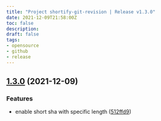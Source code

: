 ```yaml
---
title: "Project shortify-git-revision | Release v1.3.0"
date: 2021-12-09T21:58:00Z
toc: false
description: 
draft: false
tags:
- opensource
- github
- release
---
```

## [1.3.0](https://github.com/rlespinasse/shortify-git-revision/compare/v1.2.0...v1.3.0) (2021-12-09)


### Features

* enable short sha with specific length ([512ffd9](https://github.com/rlespinasse/shortify-git-revision/commit/512ffd902347652b4022ac905ca857b54a58e506))



